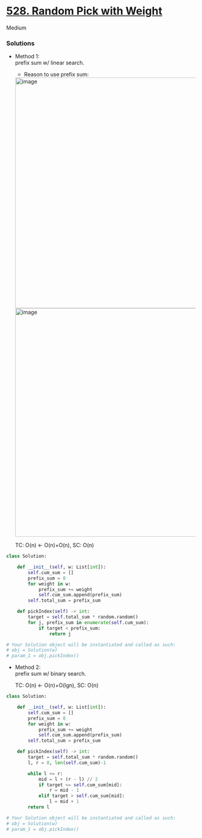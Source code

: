 # [528. Random Pick with Weight](https://leetcode.com/problems/random-pick-with-weight/description/?envType=company&envId=facebook&favoriteSlug=facebook-three-months)

Medium

### Solutions
- Method 1:\
  prefix sum w/ linear search.

  - Reason to use prefix sum:
  
  <img width="614" alt="image" src="https://github.com/user-attachments/assets/ad6f7085-5db2-4d58-b71d-15e264048fe8" />
  <img width="608" alt="image" src="https://github.com/user-attachments/assets/d42898e5-28d7-438a-bd84-9823fbc3c7c3" />

  TC: O(n) <- O(n)+O(n), SC: O(n)
```python 
class Solution:

    def __init__(self, w: List[int]):
        self.cum_sum = []
        prefix_sum = 0
        for weight in w:
            prefix_sum += weight
            self.cum_sum.append(prefix_sum)
        self.total_sum = prefix_sum

    def pickIndex(self) -> int:
        target = self.total_sum * random.random()
        for j, prefix_sum in enumerate(self.cum_sum):
            if target < prefix_sum:
                return j

# Your Solution object will be instantiated and called as such:
# obj = Solution(w)
# param_1 = obj.pickIndex()
```

- Method 2:\
  prefix sum w/ binary search.

  TC: O(n) <- O(n)+O(lgn), SC: O(n)
```python
class Solution:

    def __init__(self, w: List[int]):
        self.cum_sum = []
        prefix_sum = 0
        for weight in w:
            prefix_sum += weight
            self.cum_sum.append(prefix_sum)
        self.total_sum = prefix_sum

    def pickIndex(self) -> int:
        target = self.total_sum * random.random()
        l, r = 0, len(self.cum_sum)-1

        while l <= r:
            mid = l + (r - l) // 2
            if target <= self.cum_sum[mid]:
                r = mid - 1
            elif target > self.cum_sum[mid]:
                l = mid + 1
        return l

# Your Solution object will be instantiated and called as such:
# obj = Solution(w)
# param_1 = obj.pickIndex()
```
